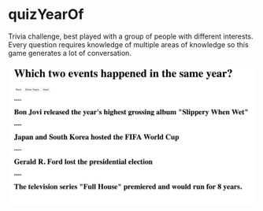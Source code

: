 # quizYearOf
Trivia challenge, best played with a group of people with different interests. Every question requires knowledge of multiple areas of knowledge so this game generates a lot of conversation. 

![Trivia game in elm.](/snapshot.png)


